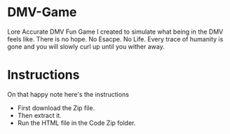 # DMV-Game
Lore Accurate DMV
Fun Game I created to simulate what being in the DMV feels like.
There is no hope.
No Esacpe.
No Life.
Every trace of humanity is gone and you will slowly curl up until you wither away.

# Instructions
On that happy note here's the instructions
* First download the Zip file.
* Then extract it.
* Run the HTML file in the Code Zip folder.
